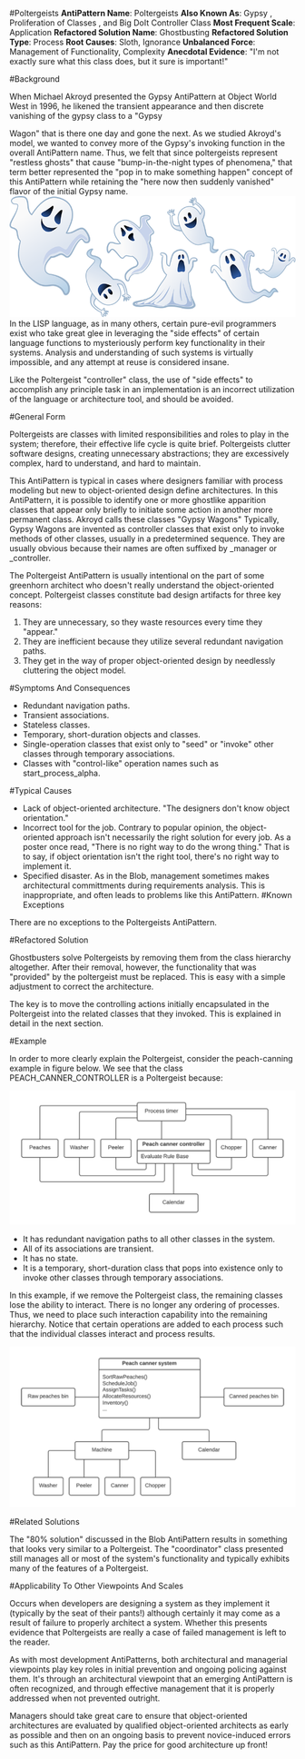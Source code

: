 #Poltergeists
**AntiPattern Name**: Poltergeists
**Also Known As**: Gypsy , Proliferation of Classes , and Big DoIt Controller Class
**Most Frequent Scale**: Application
**Refactored Solution Name**: Ghostbusting
**Refactored Solution Type**: Process
**Root Causes**: Sloth, Ignorance
**Unbalanced Force**: Management of Functionality, Complexity
**Anecdotal Evidence**:
"I'm not exactly sure what this class does, but it sure is important!"

#Background

When Michael Akroyd presented the Gypsy AntiPattern at Object World West in 1996, he likened the transient appearance and then discrete vanishing of the gypsy class to a "Gypsy

Wagon" that is there one day and gone the next. As we studied Akroyd's model, we wanted to convey more of the Gypsy's invoking function in the overall AntiPattern name. Thus, we felt that since poltergeists represent "restless ghosts" that cause "bump-in-the-night types of phenomena," that term better represented the "pop in to make something happen" concept of this AntiPattern while retaining the "here now then suddenly vanished" flavor of the initial Gypsy name.
![](../../../images/anti-patterns/ghosts.png) 
In the LISP language, as in many others, certain pure-evil programmers exist who take great glee in leveraging the "side effects" of certain language functions to mysteriously perform key functionality in their systems. Analysis and understanding of such systems is virtually impossible, and any attempt at reuse is considered insane.

Like the Poltergeist "controller" class, the use of "side effects" to accomplish any principle task in an implementation is an incorrect utilization of the language or architecture tool, and should be avoided.

#General Form

Poltergeists are classes with limited responsibilities and roles to play in the system; therefore, their effective life cycle is quite brief. Poltergeists clutter software designs, creating unnecessary abstractions; they are excessively complex, hard to understand, and hard to maintain.

This AntiPattern is typical in cases where designers familiar with process modeling but new to object-oriented design define architectures. In this AntiPattern, it is possible to identify one or more ghostlike apparition classes that appear only briefly to initiate some action in another more permanent class. Akroyd calls these classes "Gypsy Wagons" Typically, Gypsy Wagons are invented as controller classes that exist only to invoke methods of other classes, usually in a predetermined sequence. They are usually obvious because their names are often suffixed by _manager or _controller.

The Poltergeist AntiPattern is usually intentional on the part of some greenhorn architect who doesn't really understand the object-oriented concept. Poltergeist classes constitute bad design artifacts for three key reasons:

1. They are unnecessary, so they waste resources every time they "appear."
2. They are inefficient because they utilize several redundant navigation paths.
3. They get in the way of proper object-oriented design by needlessly cluttering the object model.

#Symptoms And Consequences

* Redundant navigation paths.
* Transient associations.
* Stateless classes.
* Temporary, short-duration objects and classes.
* Single-operation classes that exist only to "seed" or "invoke" other classes through temporary associations.
* Classes with "control-like" operation names such as start_process_alpha.

#Typical Causes

* Lack of object-oriented architecture. "The designers don't know object orientation."
* Incorrect tool for the job. Contrary to popular opinion, the object-oriented approach isn't necessarily the right solution for every job. As a poster once read, "There is no right way to do the wrong thing." That is to say, if object orientation isn't the right tool, there's no right way to implement it.
* Specified disaster. As in the Blob, management sometimes makes architectural committments during requirements analysis. This is inappropriate, and often leads to problems like this AntiPattern.
#Known Exceptions

There are no exceptions to the Poltergeists AntiPattern.

#Refactored Solution

Ghostbusters solve Poltergeists by removing them from the class hierarchy altogether. After their removal, however, the functionality that was "provided" by the poltergeist must be replaced. This is easy with a simple adjustment to correct the architecture.

The key is to move the controlling actions initially encapsulated in the Poltergeist into the related classes that they invoked. This is explained in detail in the next section.

#Example

In order to more clearly explain the Poltergeist, consider the peach-canning example in figure below. We see that the class PEACH_CANNER_CONTROLLER is a Poltergeist because:

![](../../../images/anti-patterns/Poltergeist-1-2x.png)

* It has redundant navigation paths to all other classes in the system.
* All of its associations are transient.
* It has no state.
* It is a temporary, short-duration class that pops into existence only to invoke other classes through temporary associations.

In this example, if we remove the Poltergeist class, the remaining classes lose the ability to interact. There is no longer any ordering of processes. Thus, we need to place such interaction capability into the remaining hierarchy. Notice that certain operations are added to each process such that the individual classes interact and process results.

![](../../../images/anti-patterns/Poltergeist-2-2x.png)

#Related Solutions

The "80% solution" discussed in the Blob AntiPattern results in something that looks very similar to a Poltergeist. The "coordinator" class presented still manages all or most of the system's functionality and typically exhibits many of the features of a Poltergeist.

#Applicability To Other Viewpoints And Scales

Occurs when developers are designing a system as they implement it (typically by the seat of their pants!) although certainly it may come as a result of failure to properly architect a system. Whether this presents evidence that Poltergeists are really a case of failed management is left to the reader.

As with most development AntiPatterns, both architectural and managerial viewpoints play key roles in initial prevention and ongoing policing against them. It's through an architectural viewpoint that an emerging AntiPattern is often recognized, and through effective management that it is properly addressed when not prevented outright.

Managers should take great care to ensure that object-oriented architectures are evaluated by qualified object-oriented architects as early as possible and then on an ongoing basis to prevent novice-induced errors such as this AntiPattern. Pay the price for good architecture up front!

 
